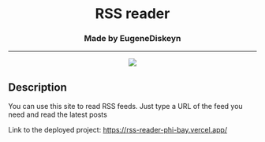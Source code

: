 <div align="center">
  
  # RSS reader

  <h3> Made by EugeneDiskeyn </h3>
  
---

<a href="https://codeclimate.com/github/EugeneDiskeyn/RSS-reader/maintainability"><img src="https://api.codeclimate.com/v1/badges/f1082eb73b3d91e70d64/maintainability" /></a>

</div>

## Description

You can use this site to read RSS feeds. Just type a URL of the feed you need and read the latest posts

Link to the deployed project: https://rss-reader-phi-bay.vercel.app/